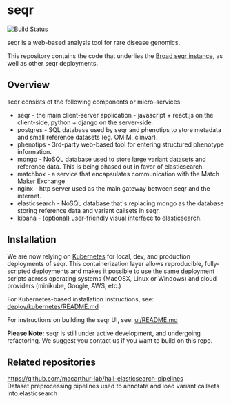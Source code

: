 
seqr 
====
[![Build Status](https://travis-ci.org/macarthur-lab/seqr.svg?branch=master)](https://travis-ci.org/macarthur-lab/seqr)

seqr is a web-based analysis tool for rare disease genomics.

This repository contains the code that underlies the [Broad seqr instance](http://seqr.broadinstitute.org), as well as other seqr deployments.

## Overview

seqr consists of the following components or micro-services:
- seqr - the main client-server application - javascript + react.js on the client-side, python + django on the server-side.
- postgres - SQL database used by seqr and phenotips to store metadata and small reference datasets (eg. OMIM, clinvar).
- phenotips - 3rd-party web-based tool for entering structured phenotype information.
- mongo - NoSQL database used to store large variant datasets and reference data. This is being phased out in favor of elasticsearch.
- matchbox - a service that encapsulates communication with the Match Maker Exchange
- nginx - http server used as the main gateway between seqr and the internet.
- elasticsearch - NoSQL database that's replacing mongo as the database storing reference data and variant callsets in seqr.
- kibana - (optional) user-friendly visual interface to elasticsearch.


## Installation

We are now relying on [Kubernetes](https://kubernetes.io/) for local, dev, and production deployments of seqr. This containerization layer allows reproducible, fully-scripted deployments and makes it possible to use the same deployment scripts across operating systems (MacOSX, Linux or Windows) and cloud providers (minikube, Google, AWS, etc.)

For Kubernetes-based installation instructions, see: [deploy/kubernetes/README.md](https://github.com/macarthur-lab/seqr/blob/master/deploy/kubernetes/README.md)

For instructions on building the seqr UI, see:
[ui/README.md](https://github.com/macarthur-lab/seqr/blob/master/ui/README.md)

**Please Note:** seqr is still under active development, and undergoing refactoring. We suggest you contact us if you want to build on this repo.


## Related repositories

https://github.com/macarthur-lab/hail-elasticsearch-pipelines  
Dataset preprocessing pipelines used to annotate and load variant callsets into elasticsearch
